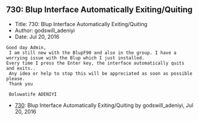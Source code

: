 ## 730: Blup Interface Automatically Exiting/Quiting

- Title: 730: Blup Interface Automatically Exiting/Quiting
- Author: godswill_adeniyi
- Date: Jul 20, 2016
```
Good day Admin,
 I am still new with the BlupF90 and also in the group. I have a worrying issue with the Blup which I just installed.
Every time I press the Enter key, the interface automatically quits and exits.. 
 Any idea or help to stop this will be appreciated as soon as possible please.
 Thank you 

 Boluwatife ADENIYI
```

- [730](0730.md): Blup Interface Automatically Exiting/Quiting by godswill_adeniyi, Jul 20, 2016
